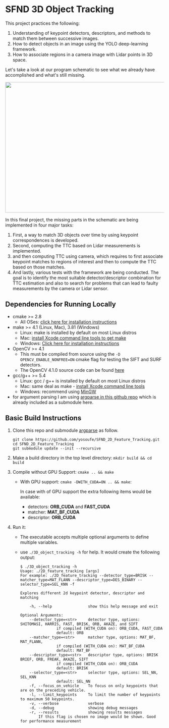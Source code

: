 # SFND 3D Object Tracking

This project practices the following:

1. Understanding of keypoint detectors, descriptors, and methods to match them between successive images.
2. How to detect objects in an image using the YOLO deep-learning framework.
3. How to associate regions in a camera image with Lidar points in 3D space.

Let's take a look at our program schematic to see what we already have accomplished and what's still missing.

<img src="images/course_code_structure.png" width="779" height="414" />

In this final project, the missing parts in the schematic are being implemented in four major tasks: 
1. First, a way to match 3D objects over time by using keypoint correspondences is developed. 
2. Second, computing the TTC based on Lidar measurements is implemented. 
3. and then computing TTC using camera, which requires to first associate keypoint matches to regions of interest and then to compute the TTC based on those matches. 
4. And lastly, various tests with the framework are being conducted. The goal is to identify the most suitable detector/descriptor combination for TTC estimation and also to search for problems that can lead to faulty measurements by the camera or Lidar sensor. 

## Dependencies for Running Locally
* cmake >= 2.8
  * All OSes: [click here for installation instructions](https://cmake.org/install/)
* make >= 4.1 (Linux, Mac), 3.81 (Windows)
  * Linux: make is installed by default on most Linux distros
  * Mac: [install Xcode command line tools to get make](https://developer.apple.com/xcode/features/)
  * Windows: [Click here for installation instructions](http://gnuwin32.sourceforge.net/packages/make.htm)
* OpenCV >= 4.1
  * This must be compiled from source using the `-D OPENCV_ENABLE_NONFREE=ON` cmake flag for testing the SIFT and SURF detectors.
  * The OpenCV 4.1.0 source code can be found [here](https://github.com/opencv/opencv/tree/4.1.0)
* gcc/g++ >= 5.4
  * Linux: gcc / g++ is installed by default on most Linux distros
  * Mac: same deal as make - [install Xcode command line tools](https://developer.apple.com/xcode/features/)
  * Windows: recommend using [MinGW](http://www.mingw.org/)
* for argument parsing I am using [argparse in this github repo](https://github.com/cofyc/argparse)
   which is already included as a submodule here.

## Basic Build Instructions

1. Clone this repo and submodule [argparse](https://github.com/cofyc/argparse) as follow.

   ```
   git clone https://github.com/yosoufe/SFND_2D_Feature_Tracking.git
   cd SFND_2D_Feature_Tracking
   git submodule update --init --recursive
   ```

2. Make a build directory in the top level directory: `mkdir build && cd build`
3. Compile without GPU Support: `cmake .. && make`

      * With GPU support: `cmake -DWITH_CUDA=ON .. && make`:
         
         In case with of GPU support the extra following items would be available: 
            
          * detectors: **ORB_CUDA** and **FAST_CUDA**
          * matcher: **MAT_BF_CUDA**
          * descriptor: **ORB_CUDA**

4. Run it:

   * The executable accepts multiple optional arguments to define multiple variables.
   * use `./3D_object_tracking -h` for help. It would create the following output:

        ```
        $ ./3D_object_tracking -h
        Usage: ./2D_feature_tracking [args]
        For example: ./2D_feature_tracking --detector_type=BRISK --matcher_type=MAT_FLANN --descriptor_type=DES_BINARY --selector_type=SEL_KNN -f

        Explores different 2d keypoint detector, descriptor and matching

            -h, --help                show this help message and exit

        Optional Arguments: 
            --detector_type=<str>     detector type, options: SHITOMASI, HARRIS, FAST, BRISK, ORB, AKAZE, and SIFT
                        if compiled (WITH_CUDA on): ORB_CUDA, FAST_CUDA
                        default: ORB
            --matcher_type=<str>      matcher type, options: MAT_BF, MAT_FLANN,
                        if compiled (WITH_CUDA on): MAT_BF_CUDA
                        default: MAT_BF
            --descriptor_type=<str>   descriptor type, options: BRISK BRIEF, ORB, FREAK, AKAZE, SIFT
                        if compiled (WITH_CUDA on): ORB_CUDA
                        default: BRISK
            --selector_type=<str>     selector type, options: SEL_NN, SEL_KNN
                        default: SEL_NN
            -f, --focus_on_vehicle    To focus on only keypoints that are on the preceding vehicle.
            -l, --limit_keypoints     To limit the number of keypoints to maximum 50 keypoints.
            -v, --verbose             verbose
            -d, --debug               showing debug messages
            -r, --results             showing results messages
                If this flag is chosen no image would be shown. Good for performance measurement
        ```